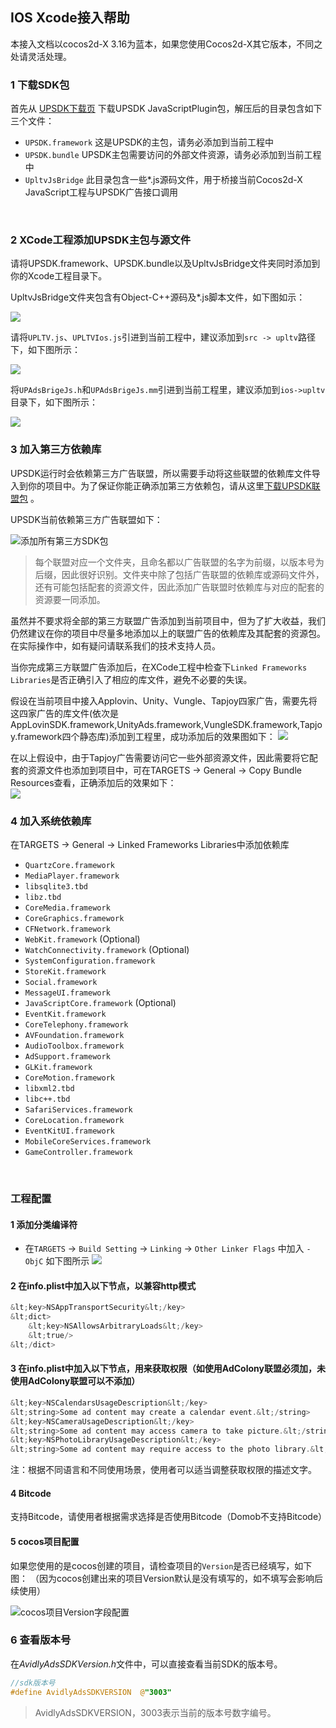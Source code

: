 ## IOS Xcode接入帮助

本接入文档以cocos2d-X 3.16为蓝本，如果您使用Cocos2d-X其它版本，不同之处请灵活处理。

### 1 下载SDK包
首先从 [UPSDK下载页](http://ads-sdk-doc.haloapps.com/docs/show/13 "SDK下载页面") 下载UPSDK JavaScriptPlugin包，解压后的目录包含如下三个文件：
- `UPSDK.framework` 这是UPSDK的主包，请务必添加到当前工程中
- `UPSDK.bundle` UPSDK主包需要访问的外部文件资源，请务必添加到当前工程中
- `UpltvJsBridge` 此目录包含一些*.js源码文件，用于桥接当前Cocos2d-X JavaScript工程与UPSDK广告接口调用
</br>

### 2 XCode工程添加UPSDK主包与源文件
请将UPSDK.framework、UPSDK.bundle以及UpltvJsBridge文件夹同时添加到你的Xcode工程目录下。

UpltvJsBridge文件夹包含有Object-C++源码及*.js脚本文件，如下图如示：

![](http://docs.upltv.com/uploads/201805/5b02724dc9bb5_5b02724d.png)

请将`UPLTV.js`、`UPLTVIos.js`引进到当前工程中，建议添加到`src -> upltv`路径下，如下图所示：

![](http://docs.upltv.com/uploads/201805/5b02734555c95_5b027345.png)

将`UPAdsBrigeJs.h`和`UPAdsBrigeJs.mm`引进到当前工程里，建议添加到`ios->upltv`目录下，如下图所示：

![](http://docs.upltv.com/uploads/201805/5b02736e0f931_5b02736e.png)

### 3 加入第三方依赖库
UPSDK运行时会依赖第三方广告联盟，所以需要手动将这些联盟的依赖库文件导入到你的项目中。为了保证你能正确添加第三方依赖包，请从这里[下载UPSDK联盟包](http://ads-sdk-doc.haloapps.com/docs/show/13 "SDK第三方包下载") 。

UPSDK当前依赖第三方广告联盟如下：

![添加所有第三方SDK包](http://docs.upltv.com/uploads/201709/59afafb9143e9_59afafb9.png "添加所有第三方SDK包")

> 每个联盟对应一个文件夹，且命名都以广告联盟的名字为前缀，以版本号为后缀，因此很好识别。文件夹中除了包括广告联盟的依赖库或源码文件外，还有可能包括配套的资源文件，因此添加广告联盟时依赖库与对应的配套的资源要一同添加。

虽然并不要求将全部的第三方联盟广告添加到当前项目中，但为了扩大收益，我们仍然建议在你的项目中尽量多地添加以上的联盟广告的依赖库及其配套的资源包。在实际操作中，如有疑问请联系我们的技术支持人员。

当你完成第三方联盟广告添加后，在XCode工程中检查下`Linked Frameworks Libraries`是否正确引入了相应的库文件，避免不必要的失误。

假设在当前项目中接入Applovin、Unity、Vungle、Tapjoy四家广告，需要先将这四家广告的库文件(依次是AppLovinSDK.framework,UnityAds.framework,VungleSDK.framework,Tapjoy.framework四个静态库)添加到工程里，成功添加后的效果图如下：
![](http://docs.upltv.com/uploads/201804/5acc6644c33a5_5acc6644.png)

在以上假设中，由于Tapjoy广告需要访问它一些外部资源文件，因此需要将它配套的资源文件也添加到项目中，可在TARGETS → General → Copy Bundle Resources查看，正确添加后的效果如下：
<br>
![](http://docs.upltv.com/uploads/201804/5acc70803fec8_5acc7080.png)


### 4 加入系统依赖库
在TARGETS → General → Linked Frameworks Libraries中添加依赖库
- `QuartzCore.framework`
- `MediaPlayer.framework`
- `libsqlite3.tbd`
- `libz.tbd`
- `CoreMedia.framework`
- `CoreGraphics.framework`
- `CFNetwork.framework`
- `WebKit.framework` (Optional)
- `WatchConnectivity.framework`	(Optional)
- `SystemConfiguration.framework`
- `StoreKit.framework`
- `Social.framework`
- `MessageUI.framework`
- `JavaScriptCore.framework`	(Optional)
- `EventKit.framework`
- `CoreTelephony.framework`
- `AVFoundation.framework`
- `AudioToolbox.framework`
- `AdSupport.framework`
- `GLKit.framework`
- `CoreMotion.framework`
- `libxml2.tbd`
- `libc++.tbd`
- `SafariServices.framework`
- `CoreLocation.framework`
- `EventKitUI.framework`
- `MobileCoreServices.framework`
- `GameController.framework`
<br>

### 工程配置
#### 1 添加分类编译符

- 在`TARGETS` → `Build Setting` → `Linking` → `Other Linker Flags` 中加入 `-ObjC` 如下图所示
![](http://docs.upltv.com/uploads/201804/5ae28e70be73c_5ae28e70.png)

#### 2 在info.plist中加入以下节点，以兼容http模式

```objective-c
&lt;key>NSAppTransportSecurity&lt;/key>
&lt;dict>
	&lt;key>NSAllowsArbitraryLoads&lt;/key>
	&lt;true/>
&lt;/dict>
```

#### 3 在info.plist中加入以下节点，用来获取权限（如使用AdColony联盟必须加，未使用AdColony联盟可以不添加）
```objective-c
&lt;key>NSCalendarsUsageDescription&lt;/key>
&lt;string>Some ad content may create a calendar event.&lt;/string>
&lt;key>NSCameraUsageDescription&lt;/key>
&lt;string>Some ad content may access camera to take picture.&lt;/string>
&lt;key>NSPhotoLibraryUsageDescription&lt;/key>
&lt;string>Some ad content may require access to the photo library.&lt;/string>
```

注：根据不同语言和不同使用场景，使用者可以适当调整获取权限的描述文字。
<br>

#### 4 Bitcode
支持Bitcode，请使用者根据需求选择是否使用Bitcode（Domob不支持Bitcode）

#### 5 cocos项目配置
如果您使用的是cocos创建的项目，请检查项目的`Version`是否已经填写，如下图：
（因为cocos创建出来的项目Version默认是没有填写的，如不填写会影响后续使用）

![cocos项目Version字段配置](http://docs.upltv.com/uploads/201709/59afb01ec7612_59afb01e.png "cocos项目Version字段配置")
<br>

### 6 查看版本号
在*AvidlyAdsSDKVersion.h*文件中，可以直接查看当前SDK的版本号。

```objective-c
//sdk版本号
#define AvidlyAdsSDKVERSION  @"3003"
```
> AvidlyAdsSDKVERSION，3003表示当前的版本号数字编号。

